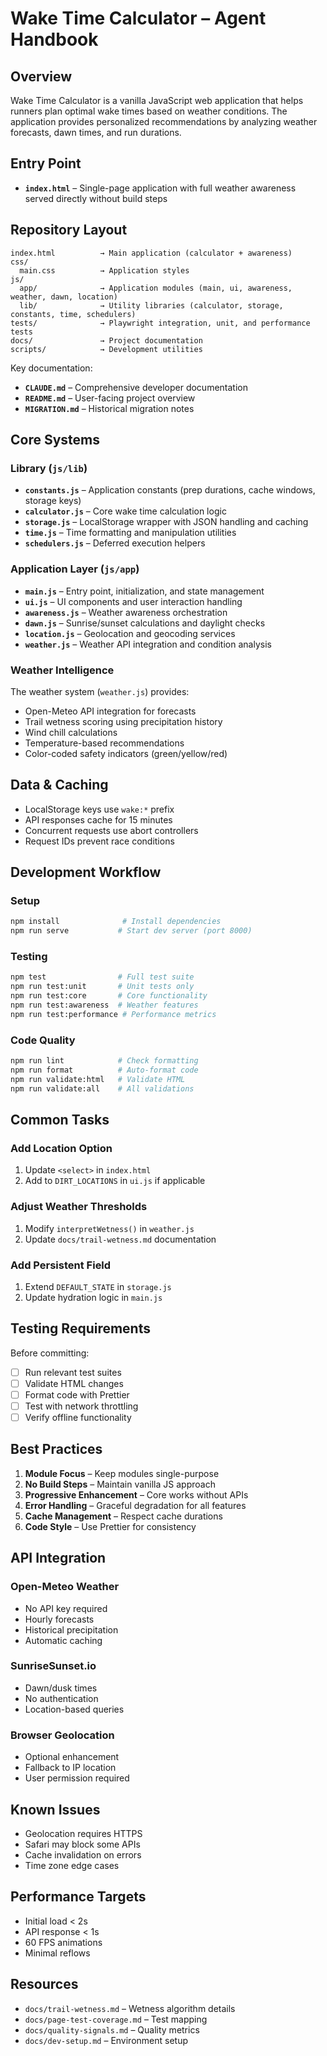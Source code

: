 # Wake Time Calculator – Agent Handbook

## Overview

Wake Time Calculator is a vanilla JavaScript web application that helps runners plan optimal wake times based on weather conditions. The application provides personalized recommendations by analyzing weather forecasts, dawn times, and run durations.

## Entry Point

- **`index.html`** – Single-page application with full weather awareness served directly without build steps

## Repository Layout

```
index.html          → Main application (calculator + awareness)
css/
  main.css          → Application styles
js/
  app/              → Application modules (main, ui, awareness, weather, dawn, location)
  lib/              → Utility libraries (calculator, storage, constants, time, schedulers)
tests/              → Playwright integration, unit, and performance tests
docs/               → Project documentation
scripts/            → Development utilities
```

Key documentation:
- **`CLAUDE.md`** – Comprehensive developer documentation
- **`README.md`** – User-facing project overview
- **`MIGRATION.md`** – Historical migration notes

## Core Systems

### Library (`js/lib`)

- **`constants.js`** – Application constants (prep durations, cache windows, storage keys)
- **`calculator.js`** – Core wake time calculation logic
- **`storage.js`** – LocalStorage wrapper with JSON handling and caching
- **`time.js`** – Time formatting and manipulation utilities
- **`schedulers.js`** – Deferred execution helpers

### Application Layer (`js/app`)

- **`main.js`** – Entry point, initialization, and state management
- **`ui.js`** – UI components and user interaction handling
- **`awareness.js`** – Weather awareness orchestration
- **`dawn.js`** – Sunrise/sunset calculations and daylight checks
- **`location.js`** – Geolocation and geocoding services
- **`weather.js`** – Weather API integration and condition analysis

### Weather Intelligence

The weather system (`weather.js`) provides:
- Open-Meteo API integration for forecasts
- Trail wetness scoring using precipitation history
- Wind chill calculations
- Temperature-based recommendations
- Color-coded safety indicators (green/yellow/red)

## Data & Caching

- LocalStorage keys use `wake:*` prefix
- API responses cache for 15 minutes
- Concurrent requests use abort controllers
- Request IDs prevent race conditions

## Development Workflow

### Setup
```bash
npm install              # Install dependencies
npm run serve           # Start dev server (port 8000)
```

### Testing
```bash
npm test                # Full test suite
npm run test:unit       # Unit tests only
npm run test:core       # Core functionality
npm run test:awareness  # Weather features
npm run test:performance # Performance metrics
```

### Code Quality
```bash
npm run lint            # Check formatting
npm run format          # Auto-format code
npm run validate:html   # Validate HTML
npm run validate:all    # All validations
```

## Common Tasks

### Add Location Option
1. Update `<select>` in `index.html`
2. Add to `DIRT_LOCATIONS` in `ui.js` if applicable

### Adjust Weather Thresholds
1. Modify `interpretWetness()` in `weather.js`
2. Update `docs/trail-wetness.md` documentation

### Add Persistent Field
1. Extend `DEFAULT_STATE` in `storage.js`
2. Update hydration logic in `main.js`

## Testing Requirements

Before committing:
- [ ] Run relevant test suites
- [ ] Validate HTML changes
- [ ] Format code with Prettier
- [ ] Test with network throttling
- [ ] Verify offline functionality

## Best Practices

1. **Module Focus** – Keep modules single-purpose
2. **No Build Steps** – Maintain vanilla JS approach
3. **Progressive Enhancement** – Core works without APIs
4. **Error Handling** – Graceful degradation for all features
5. **Cache Management** – Respect cache durations
6. **Code Style** – Use Prettier for consistency

## API Integration

### Open-Meteo Weather
- No API key required
- Hourly forecasts
- Historical precipitation
- Automatic caching

### SunriseSunset.io
- Dawn/dusk times
- No authentication
- Location-based queries

### Browser Geolocation
- Optional enhancement
- Fallback to IP location
- User permission required

## Known Issues

- Geolocation requires HTTPS
- Safari may block some APIs
- Cache invalidation on errors
- Time zone edge cases

## Performance Targets

- Initial load < 2s
- API response < 1s
- 60 FPS animations
- Minimal reflows

## Resources

- `docs/trail-wetness.md` – Wetness algorithm details
- `docs/page-test-coverage.md` – Test mapping
- `docs/quality-signals.md` – Quality metrics
- `docs/dev-setup.md` – Environment setup